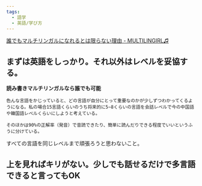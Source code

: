 ```yaml
---
tags:
  - 語学
  - 英語/学び方
---
```

[誰でもマルチリンガルになれるとは限らない理由 - MULTILINGIRL♫](https://www.multilingirl.com/2023/06/why-you-can-not-become-a-polyglot.html)

## まずは英語をしっかり。それ以外はレベルを妥協する。
**読み書きマルチリンガルなら誰でも可能**

```
色んな言語をかじっていると、どの言語が自分にとって重要なのかが少しずつわかってくるようになる。私の場合15言語くらいのうち将来的に5~8くらいの言語を会話レベルで今の中国語や韓国語レベルくらいにしようと考えている。

そのほかは90%の正解率（発音）で音読できたり、簡単に読んだりできる程度でいいというふうに分けている。
```

すべての言語を同じレベルまで頑張ろうと思わないこと。

## 上を見ればキリがない。少しでも話せるだけで多言語できると言ってもOK


